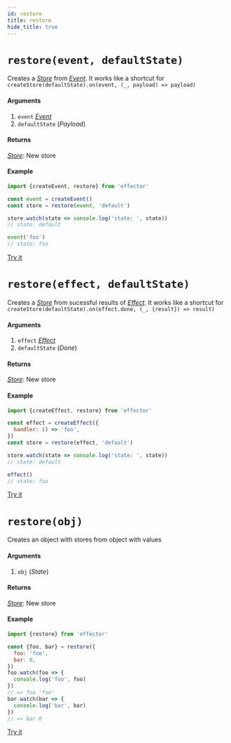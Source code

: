 ```yaml
---
id: restore
title: restore
hide_title: true
---
```


# `restore(event, defaultState)`

Creates a [_Store_](Store.md) from [_Event_](Event.md).
It works like a shortcut for `createStore(defaultState).on(event, (_, payload) => payload)`

#### Arguments

1. `event` [_Event_](Event.md)
2. `defaultState` (_Payload_)

#### Returns

[_Store_](Store.md): New store

#### Example

```js try
import {createEvent, restore} from 'effector'

const event = createEvent()
const store = restore(event, 'default')

store.watch(state => console.log('state: ', state))
// state: default

event('foo')
// state: foo
```

[Try it](https://share.effector.dev/MGGQnTlQ)

# `restore(effect, defaultState)`

Creates a [_Store_](Store.md) from sucessful results of [_Effect_](Effect.md).
It works like a shortcut for `createStore(defaultState).on(effect.done, (_, {result}) => result)`

#### Arguments

1. `effect` [_Effect_](Effect.md)
2. `defaultState` (_Done_)

#### Returns

[_Store_](Store.md): New store

#### Example

```js try
import {createEffect, restore} from 'effector'

const effect = createEffect({
  handler: () => 'foo',
})
const store = restore(effect, 'default')

store.watch(state => console.log('state: ', state))
// state: default

effect()
// state: foo
```

[Try it](https://share.effector.dev/CuOQT4Lq)

# `restore(obj)`

Creates an object with stores from object with values

#### Arguments

1. `obj` (_State_)

#### Returns

[_Store_](Store.md): New store

#### Example

```js try
import {restore} from 'effector'

const {foo, bar} = restore({
  foo: 'foo',
  bar: 0,
})
foo.watch(foo => {
  console.log('foo', foo)
})
// => foo 'foo'
bar.watch(bar => {
  console.log('bar', bar)
})
// => bar 0
```

[Try it](https://share.effector.dev/NQX0kotI)
